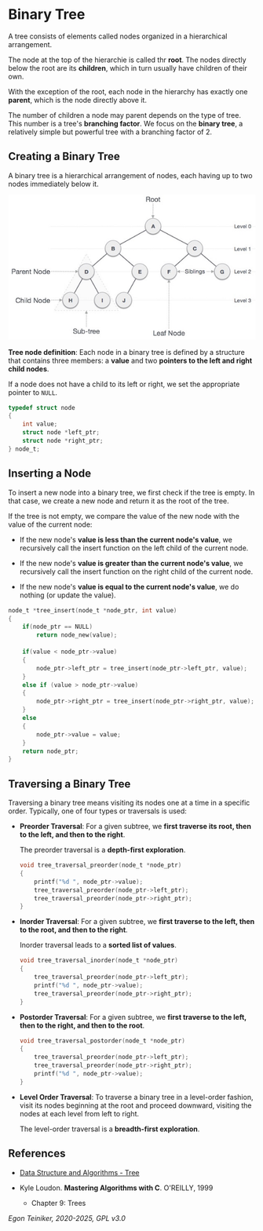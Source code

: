 # Binary Tree

A tree consists of elements called nodes organized in a hierarchical 
arrangement.

The node at the top of the hierarchie is called thr **root**.
The nodes directly below the root are its **children**, which in turn 
usually have children of their own.

With the exception of the root, each node in the hierarchy has exactly 
one **parent**, which is the node directly above it.

The number of children a node may parent depends on the type of tree.
This number is a tree's **branching factor**.
We focus on the **binary tree**, a relatively simple but powerful 
tree with a branching factor of 2.


## Creating a Binary Tree

A binary tree is a hierarchical arrangement of nodes, each having up 
to two nodes immediately below it.

![Binary Tree](figures/binary_tree.jpg)

**Tree node definition**: Each node in a binary tree is defined by 
a structure that contains three members: a **value** and two 
**pointers to the left and right child nodes**.

If a node does not have a child to its left or right, we set the 
appropriate pointer to `NULL`.

```C
typedef struct node 
{
    int value;
    struct node *left_ptr;
    struct node *right_ptr;
} node_t;
```

## Inserting a Node

To insert a new node into a binary tree, we first check if the 
tree is empty. In that case, we create a new node and return it 
as the root of the tree.

If the tree is not empty, we compare the value of the new node 
with the value of the current node:

* If the new node's **value is less than the current node's value**, 
    we recursively call the insert function on the left child of the 
    current node.

* If the new node's **value is greater than the current node's value**, 
    we recursively call the insert function on the right child of the 
    current node.

* If the new node's **value is equal to the current node's value**, 
    we do nothing (or update the value).

```C
node_t *tree_insert(node_t *node_ptr, int value)
{
    if(node_ptr == NULL)
        return node_new(value);

    if(value < node_ptr->value)
    {
        node_ptr->left_ptr = tree_insert(node_ptr->left_ptr, value);
    }
    else if (value > node_ptr->value)
    {
        node_ptr->right_ptr = tree_insert(node_ptr->right_ptr, value);    
    }
    else 
    {
        node_ptr->value = value;
    }
    return node_ptr;
}
```

## Traversing a Binary Tree

Traversing a binary tree means visiting its nodes one at a time in 
a specific order. Typically, one of four types or traversals is used:

* **Preorder Traversal**:
    For a given subtree, we **first traverse its root, then to the left, 
    and then to the right**. 
    
    The preorder traversal is a **depth-first exploration**.
    
    ```C
    void tree_traversal_preorder(node_t *node_ptr)
    {
        printf("%d ", node_ptr->value);
        tree_traversal_preorder(node_ptr->left_ptr);
        tree_traversal_preorder(node_ptr->right_ptr);
    }
    ```

* **Inorder Traversal**:
    For a given subtree, we **first traverse to the left, then 
    to the root, and then to the right**.
    
    Inorder traversal leads to a **sorted list of values**.

    ```C
    void tree_traversal_inorder(node_t *node_ptr)
    {
        tree_traversal_preorder(node_ptr->left_ptr);
        printf("%d ", node_ptr->value);
        tree_traversal_preorder(node_ptr->right_ptr);
    }
    ```

* **Postorder Traversal**:
    For a given subtree, we **first traverse to the left, then 
    to the right, and then to the root**.
    
    ```C
    void tree_traversal_postorder(node_t *node_ptr)
    {
        tree_traversal_preorder(node_ptr->left_ptr);
        tree_traversal_preorder(node_ptr->right_ptr);
        printf("%d ", node_ptr->value);
    }    
    ```

* **Level Order Traversal**:
    To traverse a binary tree in a level-order fashion, visit 
    its nodes beginning at the root and proceed downward, 
    visiting the nodes at each level from left to right.
    
    The level-order traversal is a **breadth-first exploration**.


## References
* [Data Structure and Algorithms - Tree](https://www.tutorialspoint.com/data_structures_algorithms/tree_data_structure.htm)

* Kyle Loudon. **Mastering Algorithms with C**. O'REILLY, 1999
    * Chapter 9: Trees     

*Egon Teiniker, 2020-2025, GPL v3.0*     
